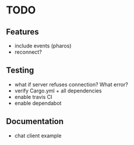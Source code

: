 # TODO

## Features
- include events (pharos)
- reconnect?

## Testing
- what if server refuses connection? What error?
- verify Cargo.yml + all dependencies
- enable travis CI
- enable dependabot

## Documentation
- chat client example

